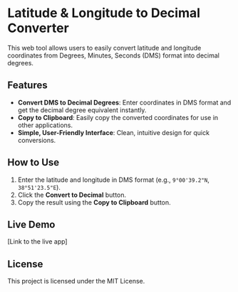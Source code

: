 # Latitude & Longitude to Decimal Converter

This web tool allows users to easily convert latitude and longitude coordinates from Degrees, Minutes, Seconds (DMS) format into decimal degrees. 

## Features
- **Convert DMS to Decimal Degrees**: Enter coordinates in DMS format and get the decimal degree equivalent instantly.
- **Copy to Clipboard**: Easily copy the converted coordinates for use in other applications.
- **Simple, User-Friendly Interface**: Clean, intuitive design for quick conversions.

## How to Use
1. Enter the latitude and longitude in DMS format (e.g., `9°00'39.2"N`, `38°51'23.5"E`).
2. Click the **Convert to Decimal** button.
3. Copy the result using the **Copy to Clipboard** button.

## Live Demo
[Link to the live app]

## License
This project is licensed under the MIT License.